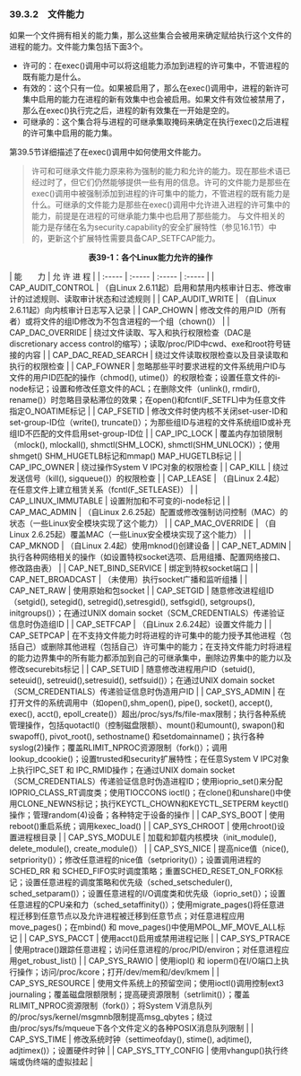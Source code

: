 ### 39.3.2　文件能力

如果一个文件拥有相关的能力集，那么这些集合会被用来确定赋给执行这个文件的进程的能力。文件能力集包括下面3个。

+ 许可的：在exec()调用中可以将这组能力添加到进程的许可集中，不管进程的既有能力是什么。
+ 有效的：这个只有一位。如果被启用了，那么在exec()调用中，进程的新许可集中启用的能力在进程的新有效集中也会被启用。如果文件有效位被禁用了，那么在exec()执行完之后，进程的新有效集在一开始是空的。
+ 可继承的：这个集合将与进程的可继承集取掩码来确定在执行exec()之后进程的许可集中启用的能力集。

第39.5节详细描述了在exec()调用中如何使用文件能力。

> 许可和可继承文件能力原来称为强制的能力和允许的能力。现在那些术语已经过时了，但它们仍然能够提供一些有用的信息。许可的文件能力是那些在exec()调用中被强制添加到进程的许可集中的能力，不管进程的既有能力是什么。可继承的文件能力是那些在exec()调用中允许进入进程的许可集中的能力，前提是在进程的可继承能力集中也启用了那些能力。
> 与文件相关的能力是存储在名为security.capability的安全扩展特性（参见16.1节）中的，更新这个扩展特性需要具备CAP_SETFCAP能力。

<center class="my_markdown"><b class="my_markdown">表39-1：各个Linux能力允许的操作</b></center>

| 能　　力 | 允 许 进 程 |
| :-----  | :-----  | :-----  | :-----  |
| CAP_AUDIT_CONTROL | （自Linux 2.6.11起）启用和禁用内核审计日志、修改审计的过滤规则、读取审计状态和过滤规则 |
| CAP_AUDIT_WRITE | （自Linux 2.6.11起）向内核审计日志写入记录 |
| CAP_CHOWN | 修改文件的用户ID（所有者）或将文件的组ID修改为不包含进程的一个组（chown()） |
| CAP_DAC_OVERRIDE | 绕过文件读取、写入和执行权限检查（DAC是discretionary access control的缩写）；读取/proc/PID中cwd、exe和root符号链接的内容 |
| CAP_DAC_READ_SEARCH | 绕过文件读取权限检查以及目录读取和执行的权限检查 |
| CAP_FOWNER | 忽略那些平时要求进程的文件系统用户ID与文件的用户ID匹配的操作（chmod(), utime()）的权限检查；设置任意文件的i-node标记；设置和修改任意文件的ACL；在删除文件（unlink(), rmdir(), rename()）时忽略目录粘滞位的效果；在open()和fcntl(F_SETFL)中为任意文件指定O_NOATIME标记 |
| CAP_FSETID | 修改文件时使内核不关闭set-user-ID和set-group-ID位（write(), truncate()）；为那些组ID与进程的文件系统组ID或补充组ID不匹配的文件启用set-group-ID位 |
| CAP_IPC_LOCK | 覆盖内存加锁限制（mlock(), mlockall(), shmctl(SHM_LOCK), shmctl(SHM_UNLOCK)）；使用shmget() SHM_HUGETLB标记和mmap() MAP_HUGETLB标记 |
| CAP_IPC_OWNER | 绕过操作System V IPC对象的权限检查 |
| CAP_KILL | 绕过发送信号（kill(), sigqueue()）的权限检查 |
| CAP_LEASE | （自Linux 2.4起）在任意文件上建立租赁关系（fcntl(F_SETLEASE)） |
| CAP_LINUX_IMMUTABLE | 设置附加和不可变的i-node标记 |
| CAP_MAC_ADMIN | （自Linux 2.6.25起）配置或修改强制访问控制（MAC）的状态（一些Linux安全模块实现了这个能力） |
| CAP_MAC_OVERRIDE | （自Linux 2.6.25起）覆盖MAC（一些Linux安全模块实现了这个能力） |
| CAP_MKNOD | （自Linux 2.4起）使用mknod()创建设备 |
| CAP_NET_ADMIN | 执行各种网络相关的操作（如设置特权socket选项、启用组播、配置网络接口、修改路由表） |
| CAP_NET_BIND_SERVICE | 绑定到特权socket端口 |
| CAP_NET_BROADCAST | （未使用）执行socket广播和监听组播 |
| CAP_NET_RAW | 使用原始和包socket |
| CAP_SETGID | 随意修改进程组ID（setgid(), setegid(), setregid(),setresgid(), setfsgid(), setgroups(), initgroups()）；在通过UNIX domain socket（SCM_CREDENTIALS）传递验证信息时伪造组ID |
| CAP_SETFCAP | （自Linux 2.6.24起）设置文件能力 |
| CAP_SETPCAP | 在不支持文件能力时将进程的许可集中的能力授予其他进程（包括自己）或删除其他进程（包括自己）许可集中的能力；在支持文件能力时将进程的能力边界集中的所有能力都添加到自己的可继承集中，删除边界集中的能力以及修改securebits标记 |
| CAP_SETUID | 随意修改进程用户ID（setuid(), seteuid(), setreuid(),setresuid(), setfsuid()）；在通过UNIX domain socket（SCM_CREDENTIALS）传递验证信息时伪造用户ID |
| CAP_SYS_ADMIN | 在打开文件的系统调用中（如open(),shm_open(), pipe(), socket(), accept(), exec(), acct(), epoll_create()）超出/proc/sys/fs/file-max限制；执行各种系统管理操作，包括quotactl()（控制磁盘限额）、mount()和umount(), swapon()和swapoff(), pivot_root(), sethostname() 和setdomainname()；执行各种syslog(2)操作；覆盖RLIMIT_NPROC资源限制（fork()）；调用lookup_dcookie()；设置trusted和security扩展特性；在任意System V IPC对象上执行IPC_SET 和 IPC_RMID操作；在通过UNIX domain socket（SCM_CREDENTIALS）传递验证信息时伪造进程ID；使用ioprio_set()来分配IOPRIO_CLASS_RT调度类；使用TIOCCONS ioctl()；在clone()和unshare()中使用CLONE_NEWNS标记；执行KEYCTL_CHOWN和KEYCTL_SETPERM keyctl()操作；管理random(4)设备；各种特定于设备的操作 |
| CAP_SYS_BOOT | 使用reboot()重启系统；调用kexec_load() |
| CAP_SYS_CHROOT | 使用chroot()设置进程根目录 |
| CAP_SYS_MODULE | 加载和卸载内核模块（init_module(), delete_module(), create_module()） |
| CAP_SYS_NICE | 提高nice值（nice(), setpriority()）；修改任意进程的nice值（setpriority()）；设置调用进程的SCHED_RR 和 SCHED_FIFO实时调度策略；重置SCHED_RESET_ON_FORK标记；设置任意进程的调度策略和优先级（sched_setscheduler(), sched_setparam()）；设置任意进程的I/O调度类和优先级（ioprio_set()）；设置任意进程的CPU亲和力（sched_setaffinity()）；使用migrate_pages()将任意进程迁移到任意节点以及允许进程被迁移到任意节点；对任意进程应用move_pages()；在mbind() 和 move_pages()中使用MPOL_MF_MOVE_ALL标记 |
| CAP_SYS_PACCT | 使用acct()启用或禁用进程记账 |
| CAP_SYS_PTRACE | 使用ptrace()跟踪任意进程；访问任意进程的/proc/PID/environ；对任意进程应用get_robust_list() |
| CAP_SYS_RAWIO | 使用iopl() 和 ioperm()在I/O端口上执行操作；访问/proc/kcore；打开/dev/mem和/dev/kmem |
| CAP_SYS_RESOURCE | 使用文件系统上的预留空间；使用ioctl()调用控制ext3 journaling；覆盖磁盘限额限制；提高硬资源限制（setrlimit()）；覆盖RLIMIT_NPROC资源限制（fork()）；将System V消息队列的/proc/sys/kernel/msgmnb限制提高msg_qbytes；绕过由/proc/sys/fs/mqueue下各个文件定义的各种POSIX消息队列限制 |
| CAP_SYS_TIME | 修改系统时钟（settimeofday(), stime(), adjtime(), adjtimex()）；设置硬件时钟 |
| CAP_SYS_TTY_CONFIG | 使用vhangup()执行终端或伪终端的虚拟挂起 |

